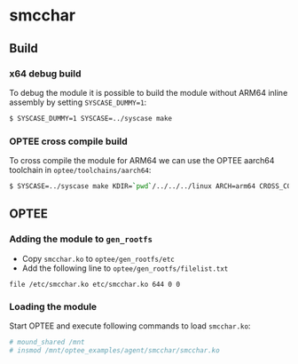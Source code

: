 # smcchar
## Build

### x64 debug build
To debug the module it is possible to build the module without ARM64 inline assembly
by setting `SYSCASE_DUMMY=1`:

```bash
$ SYSCASE_DUMMY=1 SYSCASE=../syscase make 
```

### OPTEE cross compile build

To cross compile the module for ARM64 we can use the OPTEE aarch64 toolchain in
`optee/toolchains/aarch64`:

```bash
$ SYSCASE=../syscase make KDIR=`pwd`/../../../linux ARCH=arm64 CROSS_COMPILE=`pwd`/../../../toolchains/aarch64/bin/aarch64-linux-gnu-
```

## OPTEE

### Adding the module to `gen_rootfs`

* Copy `smcchar.ko` to `optee/gen_rootfs/etc`
* Add the following line to `optee/gen_rootfs/filelist.txt`
```text
file /etc/smcchar.ko etc/smcchar.ko 644 0 0
```

### Loading the module

Start OPTEE and execute following commands to load `smcchar.ko`:

```bash
# mound_shared /mnt
# insmod /mnt/optee_examples/agent/smcchar/smcchar.ko
```
